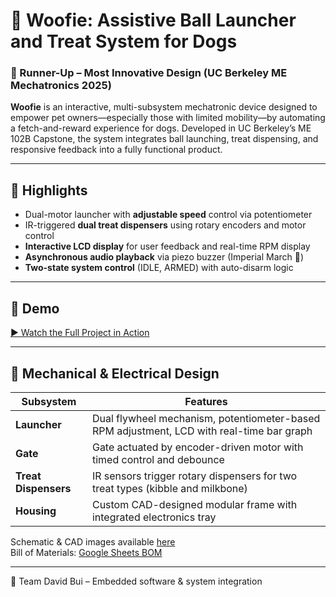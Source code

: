 # 🐾 Woofie: Assistive Ball Launcher and Treat System for Dogs  
### 🥈 Runner-Up – Most Innovative Design (UC Berkeley ME Mechatronics 2025)

**Woofie** is an interactive, multi-subsystem mechatronic device designed to empower pet owners—especially those with limited mobility—by automating a fetch-and-reward experience for dogs. Developed in UC Berkeley’s ME 102B Capstone, the system integrates ball launching, treat dispensing, and responsive feedback into a fully functional product.

---

## 🧠 Highlights
- Dual-motor launcher with **adjustable speed** control via potentiometer
- IR-triggered **dual treat dispensers** using rotary encoders and motor control
- **Interactive LCD display** for user feedback and real-time RPM display
- **Asynchronous audio playback** via piezo buzzer (Imperial March 🎵)
- **Two-state system control** (IDLE, ARMED) with auto-disarm logic

---

## 🎥 Demo
[▶️ Watch the Full Project in Action](https://drive.google.com/file/d/1Dk6wdNfHpoLyrY7RZ_D1KdSOoXZ06RKC/view)

---

## 📐 Mechanical & Electrical Design
| Subsystem      | Features |
|----------------|----------|
| **Launcher**   | Dual flywheel mechanism, potentiometer-based RPM adjustment, LCD with real-time bar graph |
| **Gate**       | Gate actuated by encoder-driven motor with timed control and debounce |
| **Treat Dispensers** | IR sensors trigger rotary dispensers for two treat types (kibble and milkbone) |
| **Housing**    | Custom CAD-designed modular frame with integrated electronics tray |

Schematic & CAD images available [here](https://app.cirkitdesigner.com/project/befecfd9-77df-4d1e-b138-91273988c8ff)  
Bill of Materials: [Google Sheets BOM](https://docs.google.com/spreadsheets/d/1K9LUF71FqHe86PqtXvVdi28Xar9T9IM3ObvhlEvTqNQ/edit)

---
🙌 Team
David Bui – Embedded software & system integration
